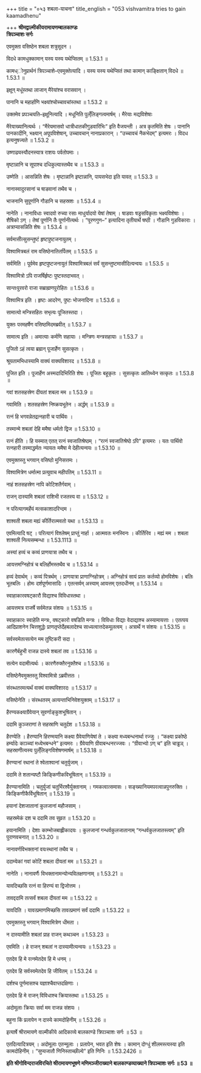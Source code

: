 +++
title = "०५३ शबला-याचना"
title_english = "053 vishvamitra tries to gain kaamadhenu"

+++
**श्रीमद्वाल्मीकीयरामायणम्बालकाण्डः  
त्रिपञ्चाशः सर्गः**

एवमुक्ता वसिष्ठेन शबला शत्रुसूदन ।

विदधे कामधुक्कामान् यस्य यस्य यथेप्सितम् ॥ 1.53.1 ॥

कामध्ोनुप्रार्थनं त्रिपञ्चाशे–एवमुक्तेत्यादि । यस्य यस्य यथेप्सितं तथा कामान् काङ्क्षितान् विदधे ॥ 1.53.1 ॥

इक्षून् मधूंस्तथा लाजान् मैरेयांश्च वरासवान् ।

पानानि च महार्हाणि भक्ष्यांश्चोच्चावचांस्तथा ॥ 1.53.2 ॥

उक्तमेव प्रपञ्चयति–इक्षूनित्यादि । मधूनिति पुल्ँलिङ्गत्वमार्षम् । मैरेयाः मद्यविशेषाः

मैरेयाख्यानित्यर्थः । “मैरेयमासवो धात्रीधातकीगुडवारिभिः” इति वैजयन्ती । अत्र कृतमिति शेषः । पानानि पानकादीनि, भक्ष्यान् अपूपविशेषान्, उच्चावचान् नानाप्रकारान् । “उच्चावचं नैकभेदम्” इत्यमरः । विदध इत्यनुषज्यते ॥ 1.53.2 ॥

उष्णाढ्यस्यौदनस्यात्र राशयः पर्वतोपमाः ।

मृष्टान्नानि च सूपाश्च दधिकुल्यास्तथैव च ॥ 1.53.3 ॥

उष्णेति । आसन्निति शेषः । मृष्टान्नानि इष्टान्नानि, पायसभेदा इति यावत् ॥ 1.53.3 ॥

नानास्वादुरसानां च षाडवानां तथैव च ।

भाजनानि सुपूर्णानि गौडानि च सहस्रशः ॥ 1.53.4 ॥

नानेति । नानाविधाः स्वादवो रुच्या रसाः माधुर्यादयो येषां तेषाम् । षाडवाः षड्रसविकृताः भक्ष्यविशेषाः । शैषिको ऽण् । तेषां पूर्णानि तैः पूर्णानीत्यर्थः । “पूरणगुण–” इत्यादिना तृतीयार्थे षष्ठी । गौडानि गुडविकाराः । अत्राप्यासन्निति शेषः ॥ 1.53.4 ॥

सर्वमासीत्सुसन्तुष्टं हृष्टपुष्टजनायुतम् ।

विश्वामित्रबलं राम वसिष्ठेनातितर्पितम् ॥ 1.53.5 ॥

सर्वमिति । पूर्वमेव हृष्टपुष्टजनायुतं विश्वामित्रबलं सर्वं सुसन्तुष्टमासीदित्यन्वयः ॥ 1.53.5 ॥

विश्वामित्रो ऽपि राजर्षिर्हृष्टः पुष्टस्तदाभवत् ।

सान्तःपुरवरो राजा सब्राह्मणपुरोहितः ॥ 1.53.6 ॥

विश्वामित्र इति । हृष्टः आदरेण, पुष्टः भोजनादिना ॥ 1.53.6 ॥

सामात्यो मन्त्रिसहितः सभृत्यः पूजितस्तदा ।

युक्तः परमहर्षेण वसिष्ठमिदमब्रवीत् ॥ 1.53.7 ॥

सामात्य इति । अमात्याः कर्मणि सहायाः । मन्त्रिणः मन्त्रसहायाः ॥ 1.53.7 ॥

पूजितो ऽहं त्वया ब्रह्मन् पूजार्हेण सुसत्कृतः ।

श्रूयतामभिधास्यामि वाक्यं वाक्यविशारद ॥ 1.53.8 ॥

पूजित इति । पूजार्हेण अस्मदादिभिरिति शेषः । पूजितः बहूकृतः । सुसत्कृतः आतिथ्येन सत्कृतः ॥ 1.53.8 ॥

गवां शतसहस्रेण दीयतां शबला मम ॥ 1.53.9 ॥

गवामिति । शतसहस्रेण निष्क्रयभूतेन । अर्द्धम् ॥ 1.53.9 ॥

रत्नं हि भगवन्नेतद्रत्नहारी च पार्थिवः ।

तस्मान्मे शबलां देहि ममैषा धर्मतो द्विज ॥ 1.53.10 ॥

रत्नं हीति । हि यस्मात् एतत् रत्नं स्वजातिश्रेष्ठम् । “रत्नं स्वजातिश्रेष्ठे ऽपि” इत्यमरः । यतः पार्थिवो रत्नहारी तस्माद्धर्मतः न्यायतः ममैषा मे देहीत्यन्वयः ॥ 1.53.10 ॥

एवमुक्तस्तु भगवान् वसिष्ठो मुनिसत्तमः ।

विश्वामित्रेण धर्मात्मा प्रत्युवाच महीपतिम् ॥ 1.53.11 ॥

नाहं शतसहस्रेण नापि कोटिशतैर्गवाम् ।

राजन् दास्यामि शबलां राशिभी रजतस्य वा ॥ 1.53.12 ॥

न परित्यागमर्हेयं मत्सकाशादरिन्दम ।

शाश्वती शबला मह्यं कीर्तिरात्मवतो यथा ॥ 1.53.13 ॥

एवमित्यादि षट् । परित्यागं विश्लेषम् प्राप्तुं नार्हा । आत्मवतः मनस्विनः । कीर्तिरिव । मह्यं मम । शबला शाश्वती नित्यसम्बन्धा ॥ 1.53.1113 ॥

अस्यां हव्यं च कव्यं प्राणयात्रा तथैव च ।

आयत्तमग्निहोत्रं च बलिर्होमस्तथैव च ॥ 1.53.14 ॥

हव्यं देवार्थम् । कव्यं पित्रर्थम् । प्राणयात्रा प्राणाग्निहोत्रम् । अग्निहोत्रं सायं प्रातः कर्तव्यो होमविशेषः । बलिः भूतबलिः । होमः दर्शपूर्णमासादिः । एतत्सर्वम् अस्याम् आयत्तम् एतदधीनम् ॥ 1.53.14 ॥

स्वाहाकारवषट्कारौ विद्याश्च विविधास्तथा ।

आयत्तमत्र राजर्षे सर्वमेतन्न संशयः ॥ 1.53.15 ॥

स्वाहाकारः स्वाहेति मन्त्रः, वषट्कारो वषडिति मन्त्रः । विविधाः विद्याः वेदाद्याश्च अस्यामायत्ताः । एतत्पय आदिप्राशनेन चित्तशुद्धेः प्राणतृप्तेर्देहबलादेश्च साध्यत्वात्तदेकमूलत्वम् । अत्रार्थे न संशयः ॥ 1.53.15 ॥

सर्वस्वमेतत्सत्येन मम तुष्टिकरी सदा ।

कारणैर्बहुभी राजन्न दास्ये शबलां तव ॥ 1.53.16 ॥

सत्येन वदामीत्यर्थः । कारणैरुक्तैरनुक्तैश्च ॥ 1.53.16 ॥

वसिष्ठेनैवमुक्तस्तु विश्वामित्रो ऽब्रवीत्ततः ।

संरब्धतरमत्यर्थं वाक्यं वाक्यविशारदः ॥ 1.53.17 ॥

वसिष्ठेनेति । संरब्धतरम् अत्यन्ताभिनिवेशयुक्तम् ॥ 1.53.17 ॥

हैरण्यकक्ष्याग्रैवेयान् सुवर्णाङ्कुशभूषितान् ।

ददामि कुञ्जराणां ते सहस्राणि चतुर्दश ॥ 1.53.18 ॥

हैरण्येति । हैरण्यानि हिरण्मयानि कक्ष्या ग्रैवेयाणियेषां ते । कक्ष्या मध्यबन्धनार्था रज्जुः । “कक्ष्या प्रकोष्ठे हर्म्यादेः काञ्च्यां मध्येभबन्धने” इत्यमरः । ग्रैवेयाणि ग्रीवाबन्धनरज्जवः । “ग्रीवाभ्यो ऽण् च” इति चाड्ढञ् । सहस्राणीत्यस्य पुल्ँलिङ्गविशेषणमार्षम् ॥ 1.53.18 ॥

हैरण्यानां रथानां ते श्वेताश्वानां चतुर्युजाम् ।

ददामि ते शतान्यष्टौ किङ्किणीकविभूषितान् ॥ 1.53.19 ॥

हैरण्यानामिति । चतुर्युजां चतुर्भिरश्वैर्युक्तानाम् । गमकत्वात्समासः । सङ्ख्यानियमपरत्वान्नपुनरुक्तिः । किङ्किणीकैर्विभूषितान् ॥ 1.53.19 ॥

हयानां देशजातानां कुलजानां महौजसाम् ।

सहस्रमेकं दश च ददामि तव सुव्रत ॥ 1.53.20 ॥

हयानामिति । देशाः काम्भोजबाह्लीकादयः । कुलजानां गन्धर्वकुलजातानाम् “गन्धर्वकुलजातस्त्वम्” इति पुराणवचनात् ॥ 1.53.20 ॥

नानावर्णविभक्तानां वयःस्थानां तथैव च ।

ददाम्येकां गवां कोटिं शबला दीयतां मम ॥ 1.53.21 ॥

नानेति । नानावर्णैः विभक्तानामन्योन्यविलक्षणानाम् ॥ 1.53.21 ॥

यावदिच्छसि रत्नं वा हिरण्यं वा द्विजोत्तम ।

तावद्ददामि तत्सर्वं शबला दीयतां मम ॥ 1.53.22 ॥

यावदिति । यावत्प्रमाणमिच्छसि तावत्प्रमाणं सर्वं ददामि ॥ 1.53.22 ॥

एवमुक्तस्तु भगवान् विश्वामित्रेण धीमता ।

न दास्यामीति शबलां प्राह राजन् कथञ्चन ॥ 1.53.23 ॥

एवमिति । हे राजन् शबलां न दास्यामीत्यन्वयः ॥ 1.53.23 ॥

एतदेव हि मे रत्नमेतदेव हि मे धनम् ।

एतदेव हि सर्वस्वमेतदेव हि जीवितम् ॥ 1.53.24 ॥

दर्शश्च पूर्णमासश्च यज्ञाश्चैवाप्तदक्षिणाः ।

एतदेव हि मे राजन् विविधाश्च क्रियास्तथा ॥ 1.53.25 ॥

अदोमूलाः क्रियाः सर्वा मम राजन्न संशयः ।

बहुना किं प्रलापेन न दास्ये कामदोहिनीम् ॥ 1.53.26 ॥

इत्यार्षे श्रीरामायणे वाल्मीकीये आदिकाव्ये बालकाण्डे त्रिपञ्चाशः सर्गः ॥ 53 ॥

एतदित्यादित्रयम् । अदोमूलाः एतन्मूलाः । प्रलापेन, भवत इति शेषः । कामान् दोग्धुं शीलमस्त्यस्या इति कामदोहिनीम् । “सुप्यजातौ णिनिस्ताच्छील्ये” इति णिनिः ॥ 1.53.2426 ॥

**इति श्रीगोविन्दराजविरचिते श्रीरामायणभूषणे मणिमञ्जीराख्याने बालकाण्डव्याख्याने त्रिपञ्चाशः सर्गः ॥ 53 ॥**
